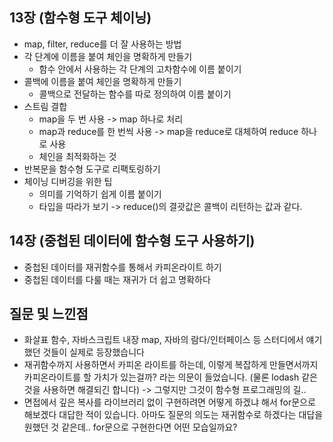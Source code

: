 ## 13장 (함수형 도구 체이닝)

-   map, filter, reduce를 더 잘 사용하는 방법
-   각 단계에 이름을 붙여 체인을 명확하게 만들기
    -   함수 안에서 사용하는 각 단계의 고차함수에 이름 붙이기
-   콜백에 이름을 붙여 체인을 명확하게 만들기
    -   콜백으로 전달하는 함수를 따로 정의하여 이름 붙이기
-   스트림 결합
    -   map을 두 번 사용 -> map 하나로 처리
    -   map과 reduce를 한 번씩 사용 -> map을 reduce로 대체하여 reduce 하나로 사용
    -   체인을 최적화하는 것
-   반복문을 함수형 도구로 리팩토링하기
-   체이닝 디버깅을 위한 팁
    -   의미를 기억하기 쉽게 이름 붙이기
    -   타입을 따라가 보기 -> reduce()의 결괏값은 콜백이 리턴하는 값과 같다.

## 14장 (중첩된 데이터에 함수형 도구 사용하기)

-   중첩된 데이터를 재귀함수를 통해서 카피온라이트 하기
-   중첩된 데이터를 다룰 때는 재귀가 더 쉽고 명확하다

## 질문 및 느낀점

-   화살표 함수, 자바스크립트 내장 map, 자바의 람다/인터페이스 등 스터디에서 얘기했던 것들이 실제로 등장했습니다
-   재귀함수까지 사용하면서 카피온 라이트를 하는데, 이렇게 복잡하게 만들면서까지 카피온라이트를 할 가치가 있는걸까? 라는 의문이 들었습니다. (물론 lodash 같은 것을 사용하면 해결되긴 합니다) -> 그렇지만 그것이 함수형 프로그래밍의 길..
-   면접에서 깊은 복사를 라이브러리 없이 구현하려면 어떻게 하겠냐 해서 for문으로 해보겠다 대답한 적이 있습니다. 아마도 질문의 의도는 재귀함수로 하겠다는 대답을 원했던 것 같은데.. for문으로 구현한다면 어떤 모습일까요?
